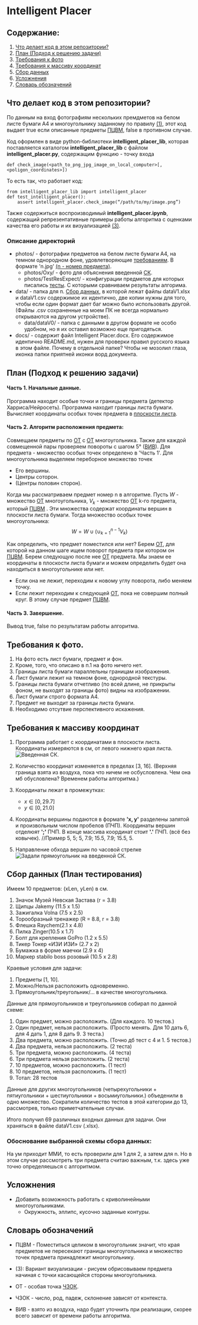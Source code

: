 # Intelligent Placer 

## Содержание:

1. [Что делает код в этом репозитории?](#pWhat)
2. [План (Подход к решению задачи)](#pPlan)
3. [Требования к фото](#pPhoto)
4. [Требования к массиву координат](#pCoor)
5. [Сбор данных](#pData)
6. [Усложнения](#pHard)
7. [Словарь обозначений](#pDict)


## Что делает код в этом репозитории? <a id ="pWhat"></a>

По данным на вход фотографиям нескольких премдметов на белом листе бумаги A4 и многоугольнику заданному по правилу [(1)](#pCoor), этот код выдает true если описанные предметы [ПЦВМ](#PCVM), false в противном случае.

Код оформлен в виде python-библиотеки __intelligent_placer_lib__, которая поставляется каталогом __intelligent_placer_lib__ с файлом __intelligent_placer.py__, содержащим функцию - точку входа

```
def check_image(<path_to_png_jpg_image_on_local_computer>[, <poligon_coordinates>])
```

То есть так, что работает код:
```
from intelligent_placer_lib import intelligent_placer
def test_intelligent_placer():
	assert intelligent_placer.check_image(“/path/to/my/image.png”)
```

Также содержиться воспроизводимый __intelligent_placer.ipynb__, содержащий репрезентативные примеры работы алгоритма с оценками качества его работы и их визуализацией [(3)](#3).

### Описание директорий 
* photos/ - фотографии предметов на белом листе бумаги A4, на темном однородном фоне, удовлетворяющие [требованиям](#pPhoto). В формате 'n.jpg' [(n - номер предмета)](#pData).
    * photos/Oxy/ - фото для объяснения введенной [СК](#pCoor). 
    * photos/TestResExpect/ - конфигурации предметов для которых писались 
    [тесты](#pData). С которыми сравниваем результаты алгорима.
* data/ - папка для п. [Сбор данных](#pData), в которой лежат файлы dataV1.xlsx и dataV1.csv содержимое их идентично, две копии нужны для того, чтобы если один формат дает баг можно было использовать другой. (Файлы .csv сохраненные на моем ПК не всегда нормально открываются на другом устройстве).
    * data/dataV0/ - папка с данными в другом формате не особо удобном, но я их оставил возможно еще пригодяться.
* docs/ - содержит файл Intelligent Placer.docx. Его содержимое идентично README.md, нужен для проверки правил русского языка в этом файле. Почему в отдельной папке? Чтобы не мозолил глаза, иконка папки приятней иконки ворд документа.

## План (Подход к решению задачи) <a id ="pPlan"></a>
#### Часть 1. Начальные данные. 
Программа находит особые точки и границы предмета (детектор Харриса/Нейросеть). Программа находит границы листа бумаги. Вычисляет координаты особых точек предмета в [плоскости листа](#pCoor).

#### Часть 2. Алгоритм расположения предмета:
Совмещаем предметы по [ОТ](#OT) с [ОТ](#OT) многоугольника. Также для каждой совмещенной пары проверяем повороты с шагом 5° ([ВИВ](#VIV)).
Для предмета - множество особых точек определено в 'Часть 1'.
Для многоугольника выделяем переборное множество точек
* Его вершины.
* Центры соторон.
* (Центры половин сторон). 

Когда мы рассматриваем предмет номер n в алгоритме.
Пусть $W$ - множество [ОТ](#OT) многоугольника, 
$V_k$ -  множество [ОТ](#OT) k-го предмета, который [ПЦВМ](#PCVM) .
Эти множества содержат координаты вершин в плоскости листа бумаги. 
Тогда множество особых точек многоугольника:
$$ W = W \cup \left(\cup_{k=1}^{n - 1} V_k \right)$$

Как определить, что предмет поместился или нет?
Берем [ОТ](#OT), для которой на данном шаге ищем поворот предмета при котором он [ПЦВМ](#PCVM). Берем следующую после нее [ОТ](#OT) предмета. Мы знаем ее координаты в плоскости листа бумаги и можем определить будет она находиться в многоугольнике или нет. 
* Если она не лежит, переходим к новому углу поворота, либо меняем точку.
* Если лежит переходим к следующей [ОТ](#OT), пока не совершим полный круг. В этому случае предмет [ПЦВМ](#PCVM).

#### Часть 3. Завершение.
Вывод true, false по результатам работы алгоритма.

## Требования к фото. <a id ="pPhoto"></a>

1. На фото есть лист бумаги, предмет и фон.
2. Кроме, того, что описано в п.1 на фото ничего нет.
3. Границы листа бумаги параллельны границам изображения.
4. Лист бумаги лежит на темном фоне, однородной текстуры.
5. Границы листа бумаги отчетливо (по всей длине, не прикрыты фоном, не выходят за границы фото) видны на изображении.
6. Лист бумаги строго формата A4.
7. Предмет не выходит за границы листа бумаги.
8. Необходимо отсутвие перспективного искажения.

## Требования к массиву координат <a id ="pCoor"> </a>


1. Программа работает с координатами в плоскости листа. Координаты измеряются в см, от левого нижнего края листа.
![Введенная СК.](/photos/Oxy/emptyOxy.jpg)

2. Количество координат изменяется в пределах [3, 16]. (Верхняя граница взята из воздуха, пока что ничем не осбусловлена. Чем она мб обусловлена? Временем работы алгоритма.)

3. Координаты лежат в промежутках:
    * $x \in [0, 29.7]$
    * $y \in [0, 21.0]$

4. Координаты вершины подаются в формате __'x, y'__ разделены запятой и произвольным числом пробелов (ПЧП). Координаты вершин отделюят __';'__ ПЧП. В конце массива координат стоит __'.'__ ПЧП. (всё без ковычек).
//Пример
5, 5; 5, 7.9; 15.5, 7.9; 15.5, 5. 

5. Направление обхода вершин по часовой стрелке
![Задали прямоугольник на введенной СК.](/photos/Oxy/example.jpg)


## Сбор данных (План тестирования) <a id ="pData"></a>

Имеем 10 предметов: (xLen, yLen) в см.
<ol>
 <li>Значок Музей Невская Застава (r = 3.8)</li>
 <li>Щипцы Jakemy (11.5 x 1.5)</li>
 <li>Зажигалка Volna (7.5 x 2.5)</li>
 <li>Торообразный тренажер (R = 8.8, r = 3.8)</li>
 <li>Флешка Raychem(2.1 x 4.8)</li>
 <li>Пилка Zinger(10.5 x 1.7)</li>
 <li>Болт для крепления GoPro (1.2 x 5.5)</li>
 <li>Тикер Токер «ИЗИ ИЗИ» (2.7 x 2)</li>
 <li>Бумажка в форме маечки (2.9 x 4)</li>
 <li>Маркер stabilo boss розовый (10.5 x 2.8)</li>
</ol> 

Краевые условия для задачи:
<ol>
 <li>Предметы [1, 10].</li>
 <li>Можно/Нельзя расположить одновременно.</li>
 <li>Прямоугольник/треугольник/... в качестве многоугольника.</li>
</ol>

Данные для прямоугольников и треугольников собирал по данной схеме:
<ol>
 <li>Один предмет, можно расположить. (Для каждого. 10 тестов.)</li>
 <li>Один предмет, нельзя расположить. 
 (Просто менять. Для 10 дать 6, для 4 дать 1, для 8 дать 9. 3 теста.)</li>
 <li>Два предмета, можно расположить. 
 (Точно дб тест с 4 и 1. 5 тестов.)</li>
 <li>Два предмета, нельзя расположить. (2 теста)</li>
 <li>Три предмета, можно расположить. (4 теста)</li>
 <li>Три предмета нельзя расположить. (2 теста)</li>
 <li>10 предметов, можно расположить. (1 тест)</li>
 <li>10 предметов, нельзя расположить. (1 тест)</li>
 <li>Тотал: 28 тестов</li>
</ol>

Данные для других многоугольников (четырехугольники + пятиугольники + шестиугольники + восьмиугольники.) объеденили в одно множество. Сократили количество тестов в этой категории до 13, рассмотрев, только приметчательные случаи.

Итого получил 69 различных входных данных для задачи. Они храняться в файле dataV1.csv (.xlsx). 

### Обоснование выбранной схемы сбора данных:

На ум приходит ММИ, то есть проверили для 1 для 2, а затем для n. 
Но в этом случае рассмотреть три предмета считаю важным, 
т.к. здесь уже точно определяешься с алгоритмом.

## Усложнения <a id ="pHard"></a>
* Добавить возможность работать с криволинейными многоугольниками.
    * Окружность, эллипс, кусочно заданные контуры.

## Словарь обозначений <a id ="pDict"></a>
* <a id ="PCVM"> </a>ПЦВМ - Поместиться целиком в многоугольник значит, что края предметов не пересекают границы многоугольника и множество точек предмета принадлежит многоугольнику.

* <a id ="3"> </a>(3): Вариант визуализации - рисуем обрисовываем предмета начиная с точки касающейся стороны многоугольника.

* <a id ="OT"> </a>ОТ - особая точка [ЧЗОК](#ЧЗОК).

* <a id ="43OK"> </a>ЧЗОК - число, род, падеж, склонение зависят от контекста.

* <a id ="VIV"> </a> ВИВ - взято из воздуха, надо будет уточнить при реализации, скорее всего зависит от времени работы алгоритма.